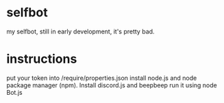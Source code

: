 # selfbot
my selfbot, still in early development, it's pretty bad.
# instructions
put your token into /require/properties.json
install node.js and node package manager (npm).
Install discord.js and beepbeep
run it using node Bot.js
